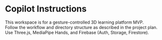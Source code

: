 # Copilot Instructions

This workspace is for a gesture-controlled 3D learning platform MVP. Follow the workflow and directory structure as described in the project plan. Use Three.js, MediaPipe Hands, and Firebase (Auth, Storage, Firestore).
